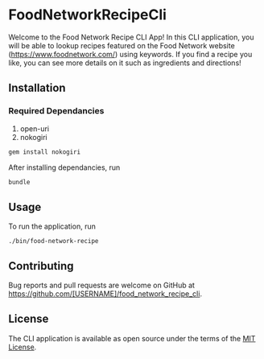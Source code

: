 # FoodNetworkRecipeCli

Welcome to the Food Network Recipe CLI App! In this CLI application, you will be able to lookup recipes featured on the Food Network website (https://www.foodnetwork.com/) using keywords. If you find a recipe you like, you can see more details on it such as ingredients and directions!

## Installation

### Required Dependancies
1. open-uri
2. nokogiri

```ruby
gem install nokogiri
```

After installing dependancies, run
```ruby
bundle
```

## Usage

To run the application, run
```
./bin/food-network-recipe
```

## Contributing

Bug reports and pull requests are welcome on GitHub at https://github.com/[USERNAME]/food_network_recipe_cli.

## License

The CLI application is available as open source under the terms of the [MIT License](https://opensource.org/licenses/MIT).
